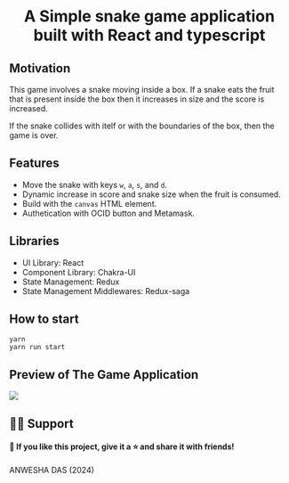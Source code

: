 <h1 align="center">
  <h1 align="center">A Simple snake game application built with React and typescript</h1>
</h1>

## Motivation

This game involves a snake moving inside a box. If a snake eats the fruit that is present inside the box then it increases in size and the score is increased.

If the snake collides with itelf or with the boundaries of the box, then the game is over.

## Features

- Move the snake with keys `w`, `a`, `s`, and `d`.
- Dynamic increase in score and snake size when the fruit is consumed.
- Build with the `canvas` HTML element.
- Authetication with OCID button and Metamask.

## Libraries

- UI Library: React
- Component Library: Chakra-UI
- State Management: Redux
- State Management Middlewares: Redux-saga

## How to start

```Shell
yarn
yarn run start
```

## Preview of The Game Application

<img src="https://media.giphy.com/media/rLPAVJiBc6tqYRTqen/giphy.gif" style="display: block;
  margin-left: auto;
  margin-right: auto;">
</img>


## 🙋‍♂️ Support
#### 💙 If you like this project, give it a ⭐ and share it with friends!

ANWESHA DAS (2024)